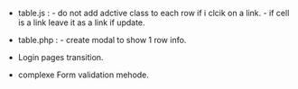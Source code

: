 - table.js :  - do not add adctive class to each row if i clcik on a link.
              - if cell is a link leave it as a link if update.

- table.php : - create modal to show 1 row info.

- Login pages transition.

- complexe Form validation mehode.

